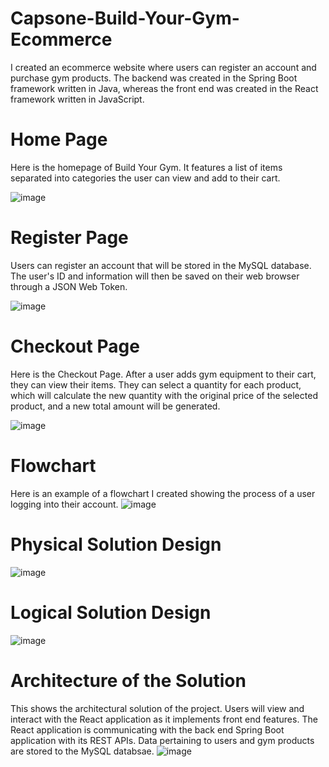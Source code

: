 # Capsone-Build-Your-Gym-Ecommerce
I created an ecommerce website where users can register an account and purchase gym products. The backend was created in the Spring Boot framework written in Java, whereas the front end was created in the React framework written in JavaScript.

# Home Page
Here is the homepage of Build Your Gym. It features a list of items separated into categories the user can view and add to their cart.

![image](https://user-images.githubusercontent.com/62003762/207675083-da747797-5b74-4f25-a3bb-a5609ab6708f.png)

# Register Page
Users can register an account that will be stored in the MySQL database. The user's ID and information will then be saved on their web browser through a JSON Web Token.

![image](https://user-images.githubusercontent.com/62003762/207675553-c16088d2-c863-473b-8e23-41465d053b61.png)

# Checkout Page
Here is the Checkout Page. After a user adds gym equipment to their cart, they can view their items. They can select a quantity for each product, which will calculate the new quantity with the original price of the selected product, and a new total amount will be generated.

![image](https://user-images.githubusercontent.com/62003762/207676446-94517d19-e9c5-46b4-b23b-11c448dfa26b.png)

# Flowchart
Here is an example of a flowchart I created showing the process of a user logging into their account.
![image](https://user-images.githubusercontent.com/62003762/211480994-170b31a2-a8c4-4ca1-b21f-c615b2bb6020.png)

# Physical Solution Design
![image](https://user-images.githubusercontent.com/62003762/211481165-1f1b004a-9d36-46fb-bbbf-f294b9c58788.png)

# Logical Solution Design
![image](https://user-images.githubusercontent.com/62003762/211481219-1c970d86-fe9b-4539-8a3a-72a78dd8e65f.png)

# Architecture of the Solution
This shows the architectural solution of the project. Users will view and interact with the React application as it implements front end features. The React application is communicating with the back end Spring Boot application with its REST APIs. Data pertaining to users and gym products are stored to the MySQL databsae.
![image](https://user-images.githubusercontent.com/62003762/211482844-5990ea14-7409-4eb2-b727-c0e46c9ecd47.png)
